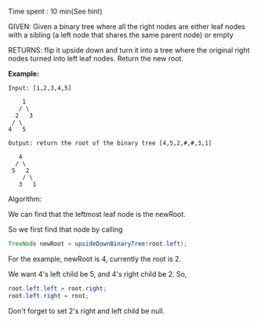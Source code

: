 Time spent : 10 min(See hint)

GIVEN: Given a binary tree where all the right nodes are either leaf nodes with a sibling (a left node that shares the same parent node) or empty

RETURNS: flip it upside down and turn it into a tree where the original right nodes turned into left leaf nodes. Return the new root.

**Example:**

```
Input: [1,2,3,4,5]

    1
   / \
  2   3
 / \
4   5

Output: return the root of the binary tree [4,5,2,#,#,3,1]

   4
  / \
 5   2
    / \
   3   1  
```

Algorithm:

We can find that the leftmost leaf node is the newRoot.

So we first find that node by calling

```java
TreeNode newRoot = upsideDownBinaryTree(root.left);
```

For the example, newRoot is 4, currently the root is 2.

We want 4's left child be 5, and 4's right child be 2. So,

```java
root.left.left = root.right;
root.left.right = root;
```

Don't forget to set 2's right and left child be null.